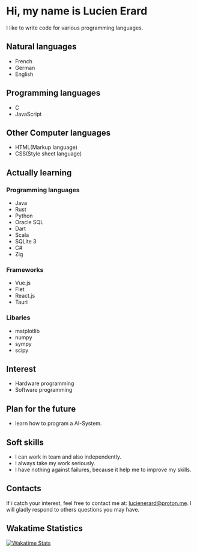  # Hi, my name is Lucien Erard
I like to write code for various programming languages.

 ## Natural languages
- French
- German
- English
  
 ## Programming languages
- C
- JavaScript

 ## Other Computer languages
- HTML(Markup language)
- CSS(Style sheet language)

 ## Actually learning

 ### Programming languages
- Java
- Rust
- Python
- Oracle SQL
- Dart
- Scala
- SQLite 3 
- C#
- Zig

 ### Frameworks
- Vue.js
- Flet
- React.js
- Tauri

 ### Libaries
- matplotlib
- numpy
- sympy
- scipy

 ## Interest
- Hardware programming
- Software programming

 ## Plan for the future
- learn how to program a AI-System.

 ## Soft skills 
- I can work in team and also independently.
- I always take my work seriously.
- I have nothing against failures, because it help me to improve my skills.

 ## Contacts
If i catch your interest, feel free to contact me at: lucienerard@proton.me.
I will gladly respond to others questions you may have.

 ## Wakatime Statistics
[![Wakatime Stats](https://github-readme-stats.vercel.app/api/wakatime?username=erardlucien&theme=white&hide=properties,yaml,text,jshell,batchfile,json,git+config,gitignore+file,IDEA_MODULE,CLASS,CSV,PHP&langs_count=15)](https://wakatime.com/@erardlucien)
